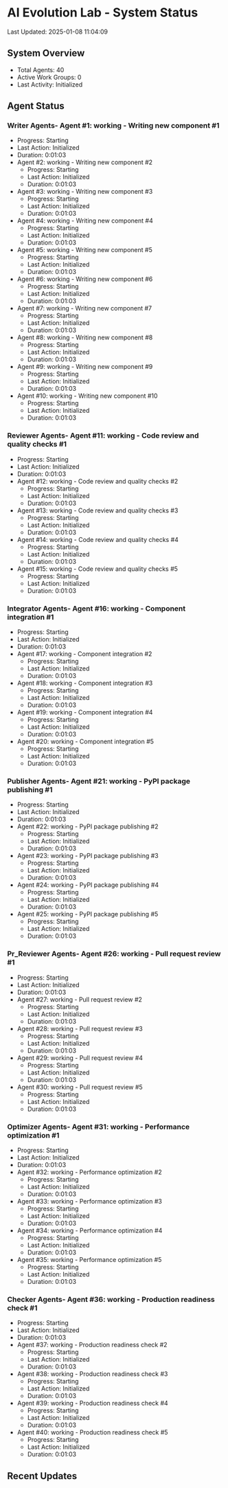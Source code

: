# AI Evolution Lab - System Status
Last Updated: 2025-01-08 11:04:09

## System Overview
- Total Agents: 40
- Active Work Groups: 0
- Last Activity: Initialized

## Agent Status

### Writer Agents- Agent #1: working - Writing new component #1
  - Progress: Starting
  - Last Action: Initialized
  - Duration: 0:01:03
- Agent #2: working - Writing new component #2
  - Progress: Starting
  - Last Action: Initialized
  - Duration: 0:01:03
- Agent #3: working - Writing new component #3
  - Progress: Starting
  - Last Action: Initialized
  - Duration: 0:01:03
- Agent #4: working - Writing new component #4
  - Progress: Starting
  - Last Action: Initialized
  - Duration: 0:01:03
- Agent #5: working - Writing new component #5
  - Progress: Starting
  - Last Action: Initialized
  - Duration: 0:01:03
- Agent #6: working - Writing new component #6
  - Progress: Starting
  - Last Action: Initialized
  - Duration: 0:01:03
- Agent #7: working - Writing new component #7
  - Progress: Starting
  - Last Action: Initialized
  - Duration: 0:01:03
- Agent #8: working - Writing new component #8
  - Progress: Starting
  - Last Action: Initialized
  - Duration: 0:01:03
- Agent #9: working - Writing new component #9
  - Progress: Starting
  - Last Action: Initialized
  - Duration: 0:01:03
- Agent #10: working - Writing new component #10
  - Progress: Starting
  - Last Action: Initialized
  - Duration: 0:01:03

### Reviewer Agents- Agent #11: working - Code review and quality checks #1
  - Progress: Starting
  - Last Action: Initialized
  - Duration: 0:01:03
- Agent #12: working - Code review and quality checks #2
  - Progress: Starting
  - Last Action: Initialized
  - Duration: 0:01:03
- Agent #13: working - Code review and quality checks #3
  - Progress: Starting
  - Last Action: Initialized
  - Duration: 0:01:03
- Agent #14: working - Code review and quality checks #4
  - Progress: Starting
  - Last Action: Initialized
  - Duration: 0:01:03
- Agent #15: working - Code review and quality checks #5
  - Progress: Starting
  - Last Action: Initialized
  - Duration: 0:01:03

### Integrator Agents- Agent #16: working - Component integration #1
  - Progress: Starting
  - Last Action: Initialized
  - Duration: 0:01:03
- Agent #17: working - Component integration #2
  - Progress: Starting
  - Last Action: Initialized
  - Duration: 0:01:03
- Agent #18: working - Component integration #3
  - Progress: Starting
  - Last Action: Initialized
  - Duration: 0:01:03
- Agent #19: working - Component integration #4
  - Progress: Starting
  - Last Action: Initialized
  - Duration: 0:01:03
- Agent #20: working - Component integration #5
  - Progress: Starting
  - Last Action: Initialized
  - Duration: 0:01:03

### Publisher Agents- Agent #21: working - PyPI package publishing #1
  - Progress: Starting
  - Last Action: Initialized
  - Duration: 0:01:03
- Agent #22: working - PyPI package publishing #2
  - Progress: Starting
  - Last Action: Initialized
  - Duration: 0:01:03
- Agent #23: working - PyPI package publishing #3
  - Progress: Starting
  - Last Action: Initialized
  - Duration: 0:01:03
- Agent #24: working - PyPI package publishing #4
  - Progress: Starting
  - Last Action: Initialized
  - Duration: 0:01:03
- Agent #25: working - PyPI package publishing #5
  - Progress: Starting
  - Last Action: Initialized
  - Duration: 0:01:03

### Pr_Reviewer Agents- Agent #26: working - Pull request review #1
  - Progress: Starting
  - Last Action: Initialized
  - Duration: 0:01:03
- Agent #27: working - Pull request review #2
  - Progress: Starting
  - Last Action: Initialized
  - Duration: 0:01:03
- Agent #28: working - Pull request review #3
  - Progress: Starting
  - Last Action: Initialized
  - Duration: 0:01:03
- Agent #29: working - Pull request review #4
  - Progress: Starting
  - Last Action: Initialized
  - Duration: 0:01:03
- Agent #30: working - Pull request review #5
  - Progress: Starting
  - Last Action: Initialized
  - Duration: 0:01:03

### Optimizer Agents- Agent #31: working - Performance optimization #1
  - Progress: Starting
  - Last Action: Initialized
  - Duration: 0:01:03
- Agent #32: working - Performance optimization #2
  - Progress: Starting
  - Last Action: Initialized
  - Duration: 0:01:03
- Agent #33: working - Performance optimization #3
  - Progress: Starting
  - Last Action: Initialized
  - Duration: 0:01:03
- Agent #34: working - Performance optimization #4
  - Progress: Starting
  - Last Action: Initialized
  - Duration: 0:01:03
- Agent #35: working - Performance optimization #5
  - Progress: Starting
  - Last Action: Initialized
  - Duration: 0:01:03

### Checker Agents- Agent #36: working - Production readiness check #1
  - Progress: Starting
  - Last Action: Initialized
  - Duration: 0:01:03
- Agent #37: working - Production readiness check #2
  - Progress: Starting
  - Last Action: Initialized
  - Duration: 0:01:03
- Agent #38: working - Production readiness check #3
  - Progress: Starting
  - Last Action: Initialized
  - Duration: 0:01:03
- Agent #39: working - Production readiness check #4
  - Progress: Starting
  - Last Action: Initialized
  - Duration: 0:01:03
- Agent #40: working - Production readiness check #5
  - Progress: Starting
  - Last Action: Initialized
  - Duration: 0:01:03


## Recent Updates


